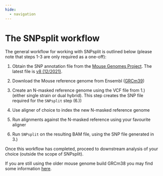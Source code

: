 ```yaml
---
hide:
  - navigation
---
```


# The SNPsplit workflow

The general workflow for working with SNPsplit is outlined below (please note that steps 1-3 are only required as a one-off):

1. Obtain the SNP annotation file from the [Mouse Genomes Project](https://www.mousegenomes.org/). The latest file is [v8 (12/2021)](https://ftp.ebi.ac.uk/pub/databases/mousegenomes/REL-2112-v8-SNPs_Indels/mgp_REL2021_snps.vcf.gz).

2. Download the Mouse reference genome from Ensembl ([GRCm39](https://ftp.ensembl.org/pub/release-108/fasta/mus_musculus/dna/))

3. Create an N-masked reference genome using the VCF file from 1.) (either single strain or dual hybrid). This step creates the SNP file required for the `SNPsplit` step (6.))

4. Use aligner of choice to index the new N-masked reference genome

5. Run alignments against the N-masked reference using your favourite aligner

6. Run `SNPsplit` on the resulting BAM file, using the SNP file generated in 3.)


Once this workflow has completed, proceed to downstream analysis of your choice (outside the scope of SNPsplit).

If you are still using the older mouse genome build GRCm38 you may find some information [here](./genome_prep/legacy.md).
